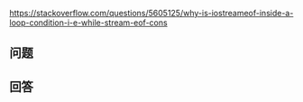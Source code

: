 <https://stackoverflow.com/questions/5605125/why-is-iostreameof-inside-a-loop-condition-i-e-while-stream-eof-cons>

## 问题



## 回答
